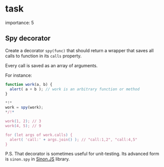 # task

importance: 5

## Spy decorator

Create a decorator `spy(func)` that should return a wrapper that saves all calls to function in its `calls` property.

Every call is saved as an array of arguments.

For instance:

```javascript
function work(a, b) {
  alert( a + b ); // work is an arbitrary function or method
}

*!*
work = spy(work);
*/!*

work(1, 2); // 3
work(4, 5); // 9

for (let args of work.calls) {
  alert( 'call:' + args.join() ); // "call:1,2", "call:4,5"
}
```

P.S. That decorator is sometimes useful for unit-testing. Its advanced form is `sinon.spy` in [Sinon.JS](http://sinonjs.org/) library.

